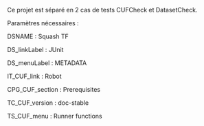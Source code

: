 Ce projet est séparé en 2 cas de tests CUFCheck et DatasetCheck.

Paramètres nécessaires :

DSNAME : Squash TF

DS_linkLabel : JUnit

DS_menuLabel : METADATA

IT_CUF_link : Robot

CPG_CUF_section : Prerequisites

TC_CUF_version : doc-stable

TS_CUF_menu : Runner functions